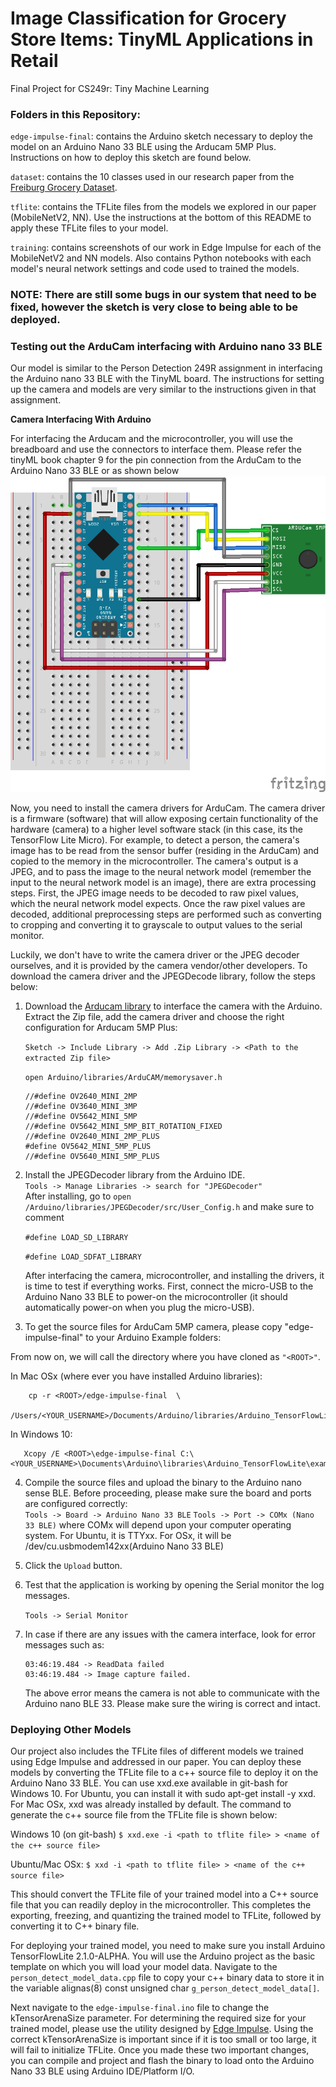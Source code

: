 # Image Classification for Grocery Store Items: TinyML Applications in Retail
Final Project for CS249r: Tiny Machine Learning

### Folders in this Repository:

`edge-impulse-final`: contains the Arduino sketch necessary to deploy the model on an Arduino Nano 33 BLE using the Arducam 5MP Plus. Instructions on how to deploy this sketch are found below.

`dataset`: contains the 10 classes used in our research paper from the [Freiburg Grocery Dataset](https://github.com/PhilJd/freiburg_groceries_dataset).

`tflite`: contains the TFLite files from the models we explored in our paper (MobileNetV2, NN). Use the instructions at the bottom of this README to apply these TFLite files to your model.

`training`: contains screenshots of our work in Edge Impulse for each of the MobileNetV2 and NN models. Also contains Python notebooks with each model's neural network settings and code used to trained the models.

### NOTE: There are still some bugs in our system that need to be fixed, however the sketch is very close to being able to be deployed.

### Testing out the ArduCam interfacing with Arduino nano 33 BLE

Our model is similar to the Person Detection 249R assignment in interfacing the Arduino nano 33 BLE with the TinyML board. The instructions for setting up the camera and models are very similar to the instructions given in that assignment. 

**Camera Interfacing With Arduino**

For interfacing the Arducam and the microcontroller, you will use the breadboard and use the connectors to interface them. Please refer the tinyML book chapter 9 for the pin connection from the ArduCam to the Arduino Nano 33 BLE or as shown below
![pin out diagram](media/arducam.png)

Now, you need to install the camera drivers for ArduCam. The camera driver is a firmware (software) that will allow exposing certain functionality of the hardware (camera) to a higher level software stack (in this case, its the TensorFlow Lite Micro). For example, to detect a person, the camera's image has to be read from the sensor buffer (residing in the ArduCam) and copied to the memory in the microcontroller. The camera's output is a JPEG, and to pass the image to the neural network model (remember the input to the neural network model is an image), there are extra processing steps. First, the JPEG image needs to be decoded to raw pixel values, which the neural network model expects.  Once the raw pixel values are decoded, additional preprocessing steps are performed such as converting to cropping and converting it to grayscale to output values to the serial monitor.

Luckily, we don't have to write the camera driver or the JPEG decoder ourselves, and it is provided by the camera vendor/other developers. To download the camera driver and the JPEGDecode library, follow the steps below:

1. Download the [Arducam library](https://github.com/ArduCAM/Arduino) to interface the camera with the Arduino. Extract the Zip file, add the camera driver and choose the right configuration for Arducam 5MP Plus:<br>

    ```Sketch -> Include Library -> Add .Zip Library -> <Path to the extracted Zip file> ``` <br>

    ``` open Arduino/libraries/ArduCAM/memorysaver.h ``` <br>
    ```
    //#define OV2640_MINI_2MP
    //#define OV3640_MINI_3MP
    //#define OV5642_MINI_5MP
    //#define OV5642_MINI_5MP_BIT_ROTATION_FIXED
    //#define OV2640_MINI_2MP_PLUS
    #define OV5642_MINI_5MP_PLUS
    //#define OV5640_MINI_5MP_PLUS 
    ```


2. Install the JPEGDecoder library from the Arduino IDE. <br>
    ``` Tools -> Manage Libraries -> search for "JPEGDecoder" ``` <br>
    After installing, go to ``` open /Arduino/libraries/JPEGDecoder/src/User_Config.h ``` and make sure to comment
   
   ```#define LOAD_SD_LIBRARY``` 
   
   ```#define LOAD_SDFAT_LIBRARY```

    After interfacing the camera, microcontroller, and installing the drivers, it is time to test if everything works. First, connect the micro-USB to the Arduino Nano 33 BLE to power-on the microcontroller (it should automatically power-on when you plug the micro-USB). 

3. To get the source files for ArduCam 5MP camera, please copy "edge-impulse-final" to your Arduino Example folders: <br>

From now on, we will call the directory where you have cloned as `"<ROOT>"`.

In Mac OSx (where ever you have installed Arduino libraries):
 
 ``` 
     cp -r <ROOT>/edge-impulse-final  \
     /Users/<YOUR_USERNAME>/Documents/Arduino/libraries/Arduino_TensorFlowLite/examples/ 
 ```

In Windows 10:

```
   Xcopy /E <ROOT>\edge-impulse-final C:\<YOUR_USERNAME>\Documents\Arduino\libraries\Arduino_TensorFlowLite\examples
```


4. Compile the source files and upload the binary to the Arduino nano sense BLE. Before proceeding, please make sure the board and ports are configured correctly:<br>
    ``` Tools -> Board -> Arduino Nano 33 BLE ```
    ``` Tools -> Port -> COMx (Nano 33 BLE) ``` where COMx will depend upon your computer operating system. For Ubuntu, it is TTYxx. For OSx, it will be /dev/cu.usbmodem142xx(Arduino Nano 33 BLE)

5. Click the ``` Upload ``` button. 

6. Test that the application is working by opening the Serial monitor the log messages.

    ``` Tools -> Serial Monitor ```

7. In case if there are any issues with the camera interface, look for error messages such as:

    ```
    03:46:19.484 -> ReadData failed
    03:46:19.484 -> Image capture failed.
    ```
    The above error means the camera is not able to communicate with the Arduino nano BLE 33. Please make sure the wiring is correct and intact.<br>

### Deploying Other Models

Our project also includes the TFLite files of different models we trained using Edge Impulse and addressed in our paper. You can deploy these models by converting the TFLite file to a c++ source file to deploy it on the Arduino Nano 33 BLE. You can use xxd.exe available in git-bash for Windows 10. For Ubuntu, you can install it with sudo apt-get install -y xxd. For Mac OSx, xxd was already installed by default. The command to generate the c++ source file from the TFLite file is shown below:

Windows 10 (on git-bash) `$ xxd.exe -i <path to tflite file> > <name of the c++ source file>`

Ubuntu/Mac OSx: `$ xxd -i <path to tflite file> > <name of the c++ source file>`

This should convert the TFLite file of your trained model into a C++ source file that you can readily deploy in the microcontroller. This completes the exporting, freezing, and quantizing the trained model to TFLite, followed by converting it to C++ binary file. 

For deploying your trained model, you need to make sure you install Arduino TensorFlowLite 2.1.0-ALPHA. You will use the Arduino project as the basic template on which you will load your model data. Navigate to the `person_detect_model_data.cpp` file to copy your c++ binary data to store it in the variable alignas(8) const unsigned char `g_person_detect_model_data[]`.

Next navigate to the `edge-impulse-final.ino` file to change the kTensorArenaSize parameter. For determining the required size for your trained model, please use the utility designed by [Edge Impulse](https://github.com/edgeimpulse/tflite-find-arena-size). Using the correct kTensorArenaSize is important since if it is too small or too large, it will fail to initialize TFLite. Once you made these two important changes, you can compile and project and flash the binary to load onto the Arduino Nano 33 BLE using Arduino IDE/Platform I/O.
